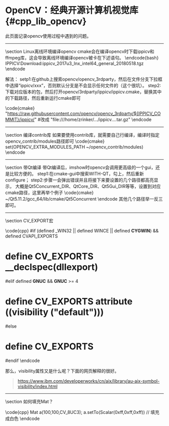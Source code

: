 OpenCV：经典开源计算机视觉库{#cpp_lib_opencv}
==================

此页面记录opencv使用过程中遇到的问题。

<hr>
\section Linux离线环境编译opencv
cmake会在编译opencv时下载ippicv和ffmpeg库，这会导致离线环境编译opencv被卡在下述语句。
\endcode{bash}
IPPICV:Download:ippicv_2017u3_lnx_intel64_general_20180518.tgz
\endcode

解法：
setp1:在github上搜索opencv/opencv_3rdparty，然后在文件分支下拉框中选择“ippicv/xxx”，否则默认分支是不会显示任何文件的（这个很坑）。
step2:下载对应版本的包，然后打开opencv/3rdparty/ippicv/ippicv.cmake，替换其中的下载路径，然后重新运行cmake即可

\code{cmake}
"https://raw.githubusercontent.com/opencv/opencv_3rdparty/${IPPICV_COMMIT}/ippicv/"
#改成
"file:///home/zrinker/.../ippicv....tar.gz"
\endcode

<hr>
\section 编译contrib库
如果要使用contrib库，就需要自己行编译，编译时指定opencv_contrib/modules路径即可
\code{cmake}
set(OPENCV_EXTRA_MODULES_PATH ~/opencv_contrib/modules)
\endcode

<hr>
\section 带Qt编译
带Qt编译后，imshow时opencv会调用更高级的一个gui，还是比较方便的。
step1:在cmake-gui中搜索WITH-QT，勾上，然后重新configure；
step2:步骤一会弹出错误并且将接下来要设置的几个路径都高亮显示， 大概是Qt5Concurrent_DIR、QtCore_DIR、Qt5Gui_DIR等等，设置到对应cmake路径，这里再举个例子
\code{cmake}
~/Qt5.11.2/gcc_64/lib/cmake/Qt5Concurrent
\endcode
其他几个路径举一反三即可。

<hr>
\section CV_EXPORT宏

\code{cpp}
#if (defined _WIN32 || defined WINCE || defined __CYGWIN__) && defined CVAPI_EXPORTS
#  define CV_EXPORTS __declspec(dllexport)
#elif defined __GNUC__ && __GNUC__ >= 4
#  define CV_EXPORTS __attribute__ ((visibility ("default")))
#else
#  define CV_EXPORTS
#endif
\endcode

那么，visibility属性又是什么呢？下面的网页解释的很好。

> https://www.ibm.com/developerworks/cn/aix/library/au-aix-symbol-visibility/index.html

<hr>
\section 如何填充Mat？

\code{cpp}
Mat a(100,100,CV_8UC3);
a.setTo(Scalar(0xff,0xff,0xff)) // 填充成白色
\endcode
